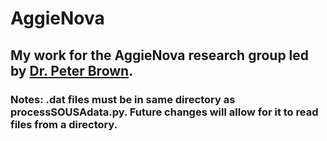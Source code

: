 # AggieNova
## My work for the AggieNova research group led by <a href="http://people.physics.tamu.edu/pbrown/" target="_blank">Dr. Peter Brown</a>.
### Notes: .dat files must be in same directory as processSOUSAdata.py. Future changes will allow for it to read files from a directory.

